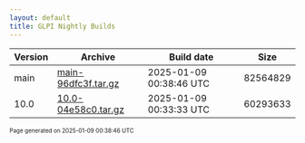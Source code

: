 ```yaml
---
layout: default
title: GLPI Nightly Builds
---
```


Version|Archive|Build date|Size
---|---|---|---
main|[main-96dfc3f.tar.gz](main-96dfc3f.tar.gz)|2025-01-09 00:38:46 UTC|82564829
10.0|[10.0-04e58c0.tar.gz](10.0-04e58c0.tar.gz)|2025-01-09 00:33:33 UTC|60293633

<font size="1">Page generated on 2025-01-09 00:38:46 UTC</font>

